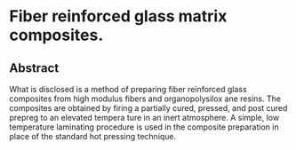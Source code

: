# Fiber reinforced glass matrix composites.

## Abstract
What is disclosed is a method of preparing fiber reinforced glass composites from high modulus fibers and organopolysilox ane resins. The composites are obtained by firing a partially cured, pressed, and post cured prepreg to an elevated tempera ture in an inert atmosphere. A simple, low temperature laminating procedure is used in the composite preparation in place of the standard hot pressing technique.